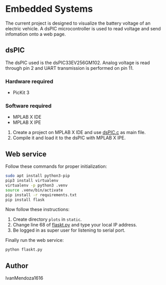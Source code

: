 # Embedded Systems

The current project is designed to visualize the battery voltage of an electric vehicle. A dsPIC microcontroller is used to read voltage and send infomation onto a web page. 


## dsPIC
The dsPIC used is the dsPIC33EV256GM102. Analog voltage is read through pin 2 and UART transmission is performed on pin 11. 
### Hardware required
* PicKit 3
### Software required
* MPLAB X IDE
* MPLAB X IPE

1. Create a project on MPLAB X IDE and use [dsPIC.c](https://github.com/IvanMendoza1616/SistemasEmbebidos/blob/master/dsPIC.c) as main file.
2. Compile it and load it to the dsPIC with MPLAB X IPE.


## Web service
Follow these commands for proper initialization:

``` bash
sudo apt install python3-pip
pip3 install virtualenv
virtualenv -p python3 .venv
source .venv/bin/activate
pip install -r requirements.txt
pip install flask
```

Now follow these instructions:

1. Create directory `plots` in `static`.
2. Change line 68 of [flaskt.py](https://github.com/IvanMendoza1616/SistemasEmbebidos/blob/master/flaskt.py) and type your local IP address.
3. Be logged in as super user for listening to serial port.

Finally run the web service:

``` bash
python flaskt.py
```

## Author
IvanMendoza1616

